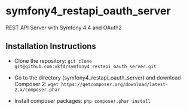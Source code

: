# symfony4_restapi_oauth_server
REST API Server with Symfony 4.4 and OAuth2 

## Installation Instructions

* Clone the repository:
`
git clone git@github.com:vkfd/symfony4_restapi_oauth_server.git
`


* Go to the directory (symfony4_restapi_oauth_server) and download Composer 2:
`
wget https://getcomposer.org/download/latest-2.x/composer.phar
`

* Install composer packages:
`
php composer.phar install
`

